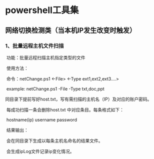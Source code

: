 # powershell工具集

## 网络切换检测类（当本机IP发生改变时触发）

### 1、批量远程主机文件扫描

​	功能：批量远程扫描主机指定类型的文件

​	使用方法：

​			命令：netChange.ps1 <-File> <-Type ext1,ext2,ext3....>

​			example: netChange.ps1 -File  -Type txt,doc,ppt

​			同目录下提前写好host.txt，写有需扫描的主机名（IP）及对应的账户密码。

​			每成功扫描一条会删除host.txt	中对应条目。每条格式如下：

​			hostname(ip) username password

​	结果输出：

​			会在同目录下生成以每条主机名命名的结果文件。

​			会生成ipLog文件记录ip变化情况。

​			